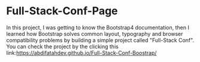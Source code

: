# Full-Stack-Conf-Page
In this project, I was getting to know the Bootstrap4 documentation, then I learned how Bootstrap solves common layout, typography and browser compatibility problems by building a simple project called "Full-Stack Conf". You can check the project by the clicking this link:https://abdifatahdev.github.io/Full-Stack-Conf-Boostrap/
